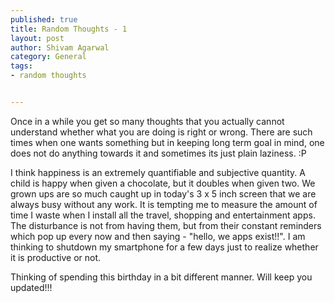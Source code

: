 ```yaml
--- 
published: true
title: Random Thoughts - 1
layout: post
author: Shivam Agarwal
category: General
tags: 
- random thoughts


---
```





Once in a while you get so many thoughts that you actually cannot understand whether what you are doing is right or wrong. There are such times when one wants something but in keeping long term goal in mind, one does not do anything towards it and sometimes its just plain laziness. :P


<!-- more -->

I think happiness is an extremely quantifiable and subjective quantity. A child is happy when given a chocolate, but it doubles when given two. We grown ups are so much caught up in today's 3 x 5 inch screen that we are always busy without any work. It is tempting me to measure the amount of time I waste when I install all the travel, shopping and entertainment apps. The disturbance is not from having them, but from their constant reminders which pop up every now and then saying - "hello, we apps exist!!". I am thinking to shutdown my smartphone for a few days just to realize whether it is productive or not. 

Thinking of spending this birthday in a bit different manner. Will keep you updated!!!